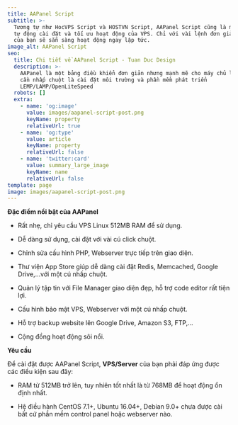 ```yaml
---
title: AAPanel Script
subtitle: >-
  Tương tự như HocVPS Script và HOSTVN Script, AAPanel Script cũng là một script
  tự động cài đặt và tối ưu hoạt động của VPS. Chỉ với vài lệnh đơn giản, VPS
  của bạn sẽ sẵn sàng hoạt động ngay lập tức.
image_alt: AAPanel Script
seo:
  title: Chi tiết về AAPanel Script - Tuan Duc Design
  description: >-
    AAPanel là một bảng điều khiển đơn giản nhưng mạnh mẽ cho máy chủ linux. chỉ
    cần nhấp chuột là cài đặt môi trường và phần mềm phát triển
    LEMP/LAMP/OpenLiteSpeed
  robots: []
  extra:
    - name: 'og:image'
      value: images/aapanel-script-post.png
      keyName: property
      relativeUrl: true
    - name: 'og:type'
      value: article
      keyName: property
      relativeUrl: false
    - name: 'twitter:card'
      value: summary_large_image
      keyName: name
      relativeUrl: false
template: page
image: images/aapanel-script-post.png
---
```

**Đặc điểm nổi bật của AAPanel**

*   Rất nhẹ, chỉ yêu cầu VPS Linux 512MB RAM để sử dụng.

*   Dễ dàng sử dụng, cài đặt với vài cú click chuột.

*   Chỉnh sửa cấu hình PHP, Webserver trực tiếp trên giao diện.

*   Thư viện App Store giúp dễ dàng cài đặt Redis, Memcached, Google Drive,…với một cú nhấp chuột.

*   Quản lý tập tin với File Manager giao diện đẹp, hỗ trợ code editor rất tiện lợi.

*   Cấu hình bảo mật VPS, Webserver với một cú nhấp chuột.

*   Hỗ trợ backup website lên Google Drive, Amazon S3, FTP,…

*   Cộng đồng hoạt động sôi nổi.

**Yêu cầu**

Để cài đặt được AAPanel Script, **VPS/Server** của bạn phải đáp ứng được các điều kiện sau đây:

*   RAM từ 512MB trở lên, tuy nhiên tốt nhất là từ 768MB để hoạt động ổn định nhất.

*   Hệ điều hành CentOS 7.1+, Ubuntu 16.04+, Debian 9.0+ chưa được cài bất cứ phần mềm control panel hoặc webserver nào.
